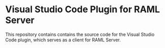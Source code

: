# Visual Studio Code Plugin for RAML Server


This repository contains contains the source code for the Visual Studio Code plugin, which serves as a client for RAML Server.

